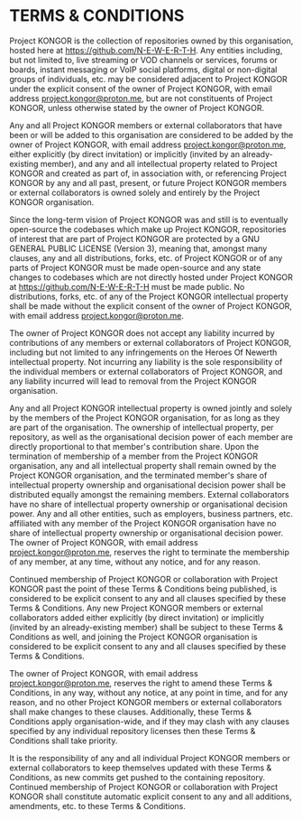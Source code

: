 # TERMS & CONDITIONS

Project KONGOR is the collection of repositories owned by this organisation, hosted here at https://github.com/N-E-W-E-R-T-H. Any entities including, but not limited to, live streaming or VOD channels or services, forums or boards, instant messaging or VoIP social platforms, digital or non-digital groups of individuals, etc. may be considered adjacent to Project KONGOR under the explicit consent of the owner of Project KONGOR, with email address project.kongor@proton.me, but are not constituents of Project KONGOR, unless otherwise stated by the owner of Project KONGOR.

Any and all Project KONGOR members or external collaborators that have been or will be added to this organisation are considered to be added by the owner of Project KONGOR, with email address project.kongor@proton.me, either explicitly (by direct invitation) or implicitly (invited by an already-existing member), and any and all intellectual property related to Project KONGOR and created as part of, in association with, or referencing Project KONGOR by any and all past, present, or future Project KONGOR members or external collaborators is owned solely and entirely by the Project KONGOR organisation.

Since the long-term vision of Project KONGOR was and still is to eventually open-source the codebases which make up Project KONGOR, repositories of interest that are part of Project KONGOR are protected by a GNU GENERAL PUBLIC LICENSE (Version 3), meaning that, amongst many clauses, any and all distributions, forks, etc. of Project KONGOR or of any parts of Project KONGOR must be made open-source and any state changes to codebases which are not directly hosted under Project KONGOR at https://github.com/N-E-W-E-R-T-H must be made public. No distributions, forks, etc. of any of the Project KONGOR intellectual property shall be made without the explicit consent of the owner of Project KONGOR, with email address project.kongor@proton.me.

The owner of Project KONGOR does not accept any liability incurred by contributions of any members or external collaborators of Project KONGOR, including but not limited to any infringements on the Heroes Of Newerth intellectual property. Not incurring any liability is the sole responsibility of the individual members or external collaborators of Project KONGOR, and any liability incurred will lead to removal from the Project KONGOR organisation.

Any and all Project KONGOR intellectual property is owned jointly and solely by the members of the Project KONGOR organisation, for as long as they are part of the organisation. The ownership of intellectual property, per repository, as well as the organisational decision power of each member are directly proportional to that member's contribution share. Upon the termination of membership of a member from the Project KONGOR organisation, any and all intellectual property shall remain owned by the Project KONGOR organisation, and the terminated member's share of intellectual property ownership and organisational decision power shall be distributed equally amongst the remaining members. External collaborators have no share of intellectual property ownership or organisational decision power. Any and all other entities, such as employers, business partners, etc. affiliated with any member of the Project KONGOR organisation have no share of intellectual property ownership or organisational decision power. The owner of Project KONGOR, with email address project.kongor@proton.me, reserves the right to terminate the membership of any member, at any time, without any notice, and for any reason.

Continued membership of Project KONGOR or collaboration with Project KONGOR past the point of these Terms & Conditions being published, is considered to be explicit consent to any and all clauses specified by these Terms & Conditions. Any new Project KONGOR members or external collaborators added either explicitly (by direct invitation) or implicitly (invited by an already-existing member) shall be subject to these Terms & Conditions as well, and joining the Project KONGOR organisation is considered to be explicit consent to any and all clauses specified by these Terms & Conditions.

The owner of Project KONGOR, with email address project.kongor@proton.me, reserves the right to amend these Terms & Conditions, in any way, without any notice, at any point in time, and for any reason, and no other Project KONGOR members or external collaborators shall make changes to these clauses. Additionally, these Terms & Conditions apply organisation-wide, and if they may clash with any clauses specified by any individual repository licenses then these Terms & Conditions shall take priority.

It is the responsibility of any and all individual Project KONGOR members or external collaborators to keep themselves updated with these Terms & Conditions, as new commits get pushed to the containing repository. Continued membership of Project KONGOR or collaboration with Project KONGOR shall constitute automatic explicit consent to any and all additions, amendments, etc. to these Terms & Conditions.
